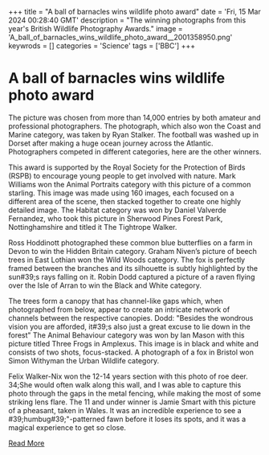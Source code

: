 +++
title = "A ball of barnacles wins wildlife photo award"
date = 'Fri, 15 Mar 2024 00:28:40 GMT'
description = "The winning photographs from this year's British Wildlife Photography Awards."
image = 'A_ball_of_barnacles_wins_wildlife_photo_award__2001358950.png'
keywrods =  []
categories = 'Science'
tags = ['BBC']
+++

# A ball of barnacles wins wildlife photo award

The picture was chosen from more than 14,000 entries by both amateur and professional photographers.
The photograph, which also won the Coast and Marine category, was taken by Ryan Stalker.
The football was washed up in Dorset after making a huge ocean journey across the Atlantic.
Photographers competed in different categories, here are the other winners.

This award is supported by the Royal Society for the Protection of Birds (RSPB) to encourage young people to get involved with nature.
Mark Williams won the Animal Portraits category with this picture of a common starling.
This image was made using 160 images, each focused on a different area of the scene, then stacked together to create one highly detailed image.
The Habitat category was won by Daniel Valverde Fernandez, who took this picture in Sherwood Pines Forest Park, Nottinghamshire and titled it The Tightrope Walker.

Ross Hoddinott photographed these common blue butterflies on a farm in Devon to win the Hidden Britain category.
Graham Niven’s picture of beech trees in East Lothian won the Wild Woods category.
The fox is perfectly framed between the branches and its silhouette is subtly highlighted by the sun<bb>#39;s rays falling on it.
Robin Dodd captured a picture of a raven flying over the Isle of Arran to win the Black and White category.

The trees form a canopy that has channel-like gaps which, when photographed from below, appear to create an intricate network of channels between the respective canopies.
Dodd: "Besides the wondrous vision you are afforded, it<bb>#39;s also just a great excuse to lie down in the forest" The Animal Behaviour category was won by Ian Mason with this picture titled Three Frogs in Amplexus.
This image is in black and white and consists of two shots, focus-stacked.
A photograph of a fox in Bristol won Simon Withyman the Urban Wildlife category.

Felix Walker-Nix won the 12-14 years section with this photo of roe deer.
34;She would often walk along this wall, and I was able to capture this photo through the gaps in the metal fencing, while making the most of some striking lens flare.
The 11 and under winner is Jamie Smart with this picture of a pheasant, taken in Wales.
It was an incredible experience to see a <bb>#39;humbug<bb>#39;"-patterned fawn before it loses its spots, and it was a magical experience to get so close.


[Read More](https://www.bbc.co.uk/news/in-pictures-68543633)
